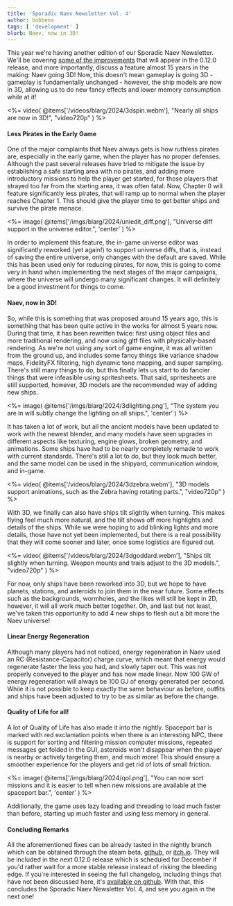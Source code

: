 ```yaml
---
title: 'Sporadic Naev Newsletter Vol. 4'
author: bobbens
tags: [ 'development' ]
blurb: Naev, now in 3D!
---
```


This year we're having another edition of our Sporadic Naev Newsletter. We'll be covering [some of the improvements](https://github.com/naev/naev/blob/main/CHANGELOG) that will appear in the 0.12.0 release, and more importantly, discuss a feature almost 15 years in the making: Naev going 3D! Now, this doesn't mean gameplay is going 3D - gameplay is fundamentally unchanged - however, the ship models are now in 3D, allowing us to do new fancy effects and lower memory consumption while at it!

<%= video( @items['/videos/blarg/2024/3dspin.webm'], "Nearly all ships are now in 3D!", "video720p" ) %>

#### Less Pirates in the Early Game

One of the major complaints that Naev always gets is how ruthless pirates are, especially in the early game, when the player has no proper defenses. Although the past several releases have tried to mitigate the issue by establishing a safe starting area with no pirates, and adding more introductory missions to help the player get started, for those players that strayed too far from the starting area, it was often fatal. Now, Chapter 0 will feature significantly less pirates, that will ramp up to normal when the player reaches Chapter 1. This should give the player time to get better ships and survive the pirate menace.

<%= image( @items['/imgs/blarg/2024/uniedit_diff.png'], "Universe diff support in the universe editor.", 'center' ) %>

In order to implement this feature, the in-game universe editor was significantly reworked (yet again!) to support universe diffs, that is, instead of saving the entire universe, only changes with the default are saved. While this has been used only for reducing pirates, for now, this is going to come very in hand when implementing the next stages of the major campaigns, where the universe will undergo many significant changes. It will definitely be a good investment for things to come.

#### Naev, now in 3D!

So, while this is something that was proposed around 15 years ago, this is something that has been quite active in the works for almost 5 years now. During that time, it has been rewritten twice: first using object files and more traditional rendering, and now using gltf files with physically-based rendering. As we're not using any sort of game engine, it was all written from the ground up, and includes some fancy things like variance shadow maps, FidelityFX filtering, high dynamic tone mapping, and super sampling. There's still many things to do, but this finally lets us start to do fancier things that were infeasible using spritesheets. That said, spritesheets are still supported, however, 3D models are the recommended way of adding new ships.

<%= image( @items['/imgs/blarg/2024/3dlighting.png'], "The system you are in will subtly change the lighting on all ships.", 'center' ) %>

It has taken a lot of work, but all the ancient models have been updated to work with the newest blender, and many models have seen upgrades in different aspects like texturing, engine glows, broken geometry, and animations. Some ships have had to be nearly completely remade to work with current standards. There's still a lot to do, but they look much better, and the same model can be used in the shipyard, communication window, and in-game.

<%= video( @items['/videos/blarg/2024/3dzebra.webm'], "3D models support animations, such as the Zebra having rotating parts.", "video720p" ) %>

With 3D, we finally can also have ships tilt slightly when turning. This makes flying feel much more natural, and the tilt shows off more highlights and details of the ships. While we were hoping to add blinking lights and more details, those have not yet been implemented, but there is a real possibility that they will come sooner and later, once some logistics are figured out.

<%= video( @items['/videos/blarg/2024/3dgoddard.webm'], "Ships tilt slightly when turning. Weapon mounts and trails adjust to the 3D models.", "video720p" ) %>

For now, only ships have been reworked into 3D, but we hope to have planets, stations, and asteroids to join them in the near future. Some effects such as the backgrounds, wormholes, and the likes will still be kept in 2D, however, it will all work much better together. Oh, and last but not least, we've taken this opportunity to add 4 new ships to flesh out a bit more the Naev universe!

#### Linear Energy Regeneration

Although many players had not noticed, energy regeneration in Naev used an RC (Resistance-Capacitor) charge curve, which meant that energy would regenerate faster the less you had, and slowly taper out. This was not properly conveyed to the player and has now made linear. Now 100 GW of energy regeneration will always be 100 GJ of energy generated per second. While it is not possible to keep exactly the same behaviour as before, outfits and ships have been adjusted to try to be as similar as before the change.

#### Quality of Life for all!

A lot of Quality of Life has also made it into the nightly. Spaceport bar is marked with red exclamation points when there is an interesting NPC, there is support for sorting and filtering mission computer missions, repeated messages get folded in the GUI, asteroids won't disappear when the player is nearby or actively targeting them, and much more! This should ensure a smoother experience for the players and get rid of lots of small friction.

<%= image( @items['/imgs/blarg/2024/qol.png'], "You can now sort missions and it is easier to tell when new missions are available at the spaceport bar.", 'center' ) %>

Additionally, the game uses lazy loading and threading to load much faster than before, starting up much faster and using less memory in general.

#### Concluding Remarks

All the aforementioned fixes can be already tasted in the nightly branch which can be obtained through the steam beta, [github](https://github.com/naev/naev/releases/tag/nightly), or [itch.io](https://naev.itch.io/naev). They will be included in the next 0.12.0 release which is scheduled for December if you'd rather wait for a more stable release instead of risking the bleeding edge. If you're interested in seeing the full changelog, including things that have not been discussed here, it's [available on github](https://github.com/naev/naev/blob/main/CHANGELOG).
With that, this concludes the Sporadic Naev Newsletter Vol. 4, and see you again in the next one!
